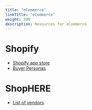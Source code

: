 ```yaml
---
title: "eCommerce"
linkTitle: "eCommerce"
weight: 200
description: Resources for eCommerce
---
```


# Shopify

* [Shopify app store](https://apps.shopify.com/)
* [Buyer Personas](https://www.shopify.ca/retail/know-your-customers-how-to-build-buyer-personas-for-your-retail-store)

# ShopHERE

* [List of vendors](https://digitalmainstreet.ca/vendor-directory/)
